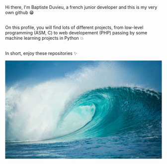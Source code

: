 Hi there, I'm Baptiste Duvieu, a french junior developer and this is my very own github 😁 <br><br>

On this profile, you will find lots of different projects, from low-level programming (ASM, C) to web developement (PHP) passing by some machine learning projects in Python 💥 <br><br>

In short, enjoy these repositories ✨

<img src='readme.jpg'>
